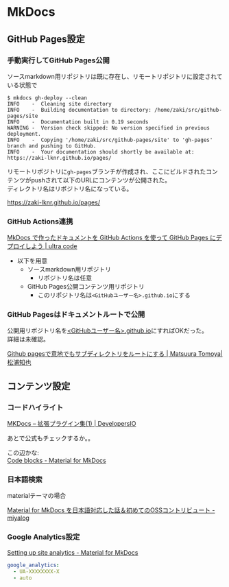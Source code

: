 # MkDocs

## GitHub Pages設定

### 手動実行してGitHub Pages公開

ソースmarkdown用リポジトリは既に存在し、リモートリポジトリに設定されている状態で

```console
$ mkdocs gh-deploy --clean
INFO    -  Cleaning site directory 
INFO    -  Building documentation to directory: /home/zaki/src/github-pages/site 
INFO    -  Documentation built in 0.19 seconds 
WARNING -  Version check skipped: No version specified in previous deployment. 
INFO    -  Copying '/home/zaki/src/github-pages/site' to 'gh-pages' branch and pushing to GitHub. 
INFO    -  Your documentation should shortly be available at: https://zaki-lknr.github.io/pages/ 
```

リモートリポジトリに`gh-pages`ブランチが作成され、ここにビルドされたコンテンツがpushされて以下のURLにコンテンツが公開された。  
ディレクトリ名はリポジトリ名になっている。

https://zaki-lknr.github.io/pages/

### GitHub Actions連携

[MkDocs で作ったドキュメントを GitHub Actions を使って GitHub Pages にデプロイしよう | ultra code](https://futureys.tokyo/lets-deploy-document-built-by-mkdocs-to-github-pages-by-using-github-actions/)

- 以下を用意
    - ソースmarkdown用リポジトリ
        - リポジトリ名は任意
    - GitHub Pages公開コンテンツ用リポジトリ
        - このリポジトリ名は`<GitHubユーザー名>.github.io`にする

### GitHub Pagesはドキュメントルートで公開

公開用リポジトリ名を[<GitHubユーザー名>.github.io](https://github.com/zaki-lknr/zaki-lknr.github.io)にすればOKだった。  
詳細は未確認。

[Github pagesで意地でもサブディレクトリをルートにする | Matsuura Tomoya|松浦知也](https://matsuuratomoya.com/blog/2016-05-07/githubpage-subdirectory/)

## コンテンツ設定

### コードハイライト

[MKDocs – 拡張プラグイン集(1) | DevelopersIO](https://dev.classmethod.jp/articles/mkdocs-plugins-1/#toc-9)

あとで公式もチェックするか。。

この辺かな:  
[Code blocks - Material for MkDocs](https://squidfunk.github.io/mkdocs-material/reference/code-blocks/)

### 日本語検索

materialテーマの場合

[Material for MkDocs を日本語対応した話＆初めてのOSSコントリビュート - miyalog](https://miyalog.hatenablog.jp/entry/2017-11-07_MkDocs_Material_Japanese_support)

### Google Analytics設定

[Setting up site analytics - Material for MkDocs](https://squidfunk.github.io/mkdocs-material/setup/setting-up-site-analytics/)

```yaml
google_analytics:
  - UA-XXXXXXXX-X
  - auto
```
